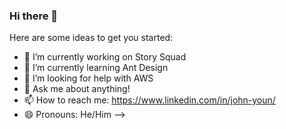 ### Hi there 👋



Here are some ideas to get you started:

- 🔭 I’m currently working on Story Squad
- 🌱 I’m currently learning Ant Design
- 🤔 I’m looking for help with AWS
- 💬 Ask me about anything!
- 📫 How to reach me: https://www.linkedin.com/in/john-youn/
- 😄 Pronouns: He/Him
-->
